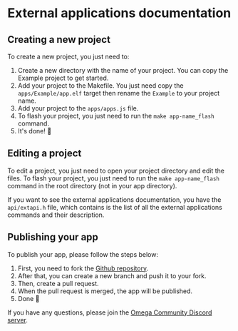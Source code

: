# External applications documentation

## Creating a new project

To create a new project, you just need to:

1. Create a new directory with the name of your project. You can copy the Example project to get started.
2. Add your project to the Makefile. You just need copy the `apps/Example/app.elf` target then rename the `Example` to your project name.
3. Add your project to the `apps/apps.js` file.
4. To flash your project, you just need to run the `make app-name_flash` command.
5. It's done! :tada:

## Editing a project

To edit a project, you just need to open your project directory and edit the files.
To flash your project, you just need to run the `make app-name_flash` command in the root directory (not in your app directory).

If you want to see the external applications documentation, you have the `api/extapi.h` file, which contains is the list of all the external applications commands and their description.

## Publishing your app

To publish your app, please follow the steps below:

1. First, you need to fork the [Github repository](https://github.com/UpsilonNumworks/Upsilon-External).
2. After that, you can create a new branch and push it to your fork.
3. Then, create a pull request.
4. When the pull request is merged, the app will be published.
5. Done :tada:

If you have any questions, please join the [Omega Community Discord server](https://discord.gg/hnEqPzAJzn).
